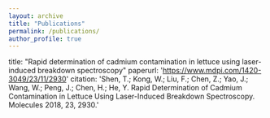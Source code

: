 ```yaml
---
layout: archive
title: "Publications"
permalink: /publications/
author_profile: true
---
```


title: "Rapid determination of cadmium contamination in lettuce using laser-induced breakdown spectroscopy"
paperurl: 'https://www.mdpi.com/1420-3049/23/11/2930'
citation: 'Shen, T.; Kong, W.; Liu, F.; Chen, Z.; Yao, J.; Wang, W.; Peng, J.; Chen, H.; He, Y. Rapid Determination of Cadmium Contamination in Lettuce Using Laser-Induced Breakdown Spectroscopy. Molecules 2018, 23, 2930.'
